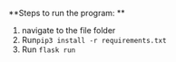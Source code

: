 **Steps to run the program: **
1. navigate to the file folder
2. Run`pip3 install -r requirements.txt` 
3. Run `flask run`
